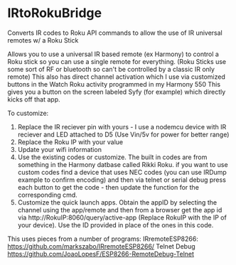 # IRtoRokuBridge
Converts IR codes to Roku API commands to allow the use of IR universal remotes w/ a Roku Stick

Allows you to use a universal IR based remote (ex Harmony) to control a Roku stick so you can use a single remote for everything.
(Roku Sticks use some sort of RF or bluetooth so can't be controlled by a classic IR only remote)
This also has direct channel activation which I use via customized buttons in the Watch Roku activity programmed in my Harmony 550
This gives you a button on the screen labeled Syfy (for example) which directly kicks off that app.
 
To customize:
 1) Replace the IR reciever pin with yours - I use a nodemcu device with IR reciever and LED attached to D5 (Use Vin/5v for power for better range)
 2) Replace the Roku IP with your value
 3) Update your wifi information
 4) Use the existing codes or customize. The built in codes are from something in the Harmony datbase called Rikki Roku. if you want to use custom codes find a device that uses NEC codes (you can use IRDump example to confirm encoding) and then via telnet or serial debug press each button to get the code - then update the function for the corresponding cmd.
5) Customize the quick launch apps. Obtain the appID by selecting the channel using the app/remote and then from a browser get the app id via http://RokuIP:8060/query/active-app (Replace RokuIP with the IP of your device). Use the ID provided in place of the ones in this code.

This uses pieces from a number of programs:
 IRremoteESP8266: https://github.com/markszabo/IRremoteESP8266/
 Telnet Debug https://github.com/JoaoLopesF/ESP8266-RemoteDebug-Telnet
